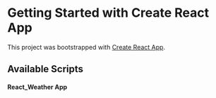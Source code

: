 # Getting Started with Create React App

This project was bootstrapped with [Create React App](https://github.com/facebook/create-react-app).

## Available Scripts

#### React_Weather App